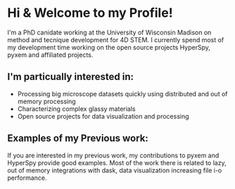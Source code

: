 Hi & Welcome to my Profile!
===========================

I'm a PhD canidate working at the University of Wisconsin Madison on method and tecnique development for 4D STEM.  I 
currently spend most of my development time working on the open source projects HyperSpy, pyxem and affiliated projects.

I'm particually interested in:
------------------------------

- Processing big microscope datasets quickly using distributed and out of memory processing
- Characterizing complex glassy materials
- Open source projects for data visualization and processing

Examples of my Previous work:
-----------------------------

If you are interested in my previous work, my contributions to pyxem and HyperSpy provide good examples.  Most of the 
work there is related to lazy, out of memory integrations with dask, data visualization increasing file i-o performance. 



<!--
**CSSFrancis/CSSFrancis** is a ✨ _special_ ✨ repository because its `README.md` (this file) appears on your GitHub profile.

Here are some ideas to get you started:

- 🔭 I’m currently working on ...
- 🌱 I’m currently learning ...
- 👯 I’m looking to collaborate on ...
- 🤔 I’m looking for help with ...
- 💬 Ask me about ...
- 📫 How to reach me: ...
- 😄 Pronouns: ...
- ⚡ Fun fact: ...
-->
